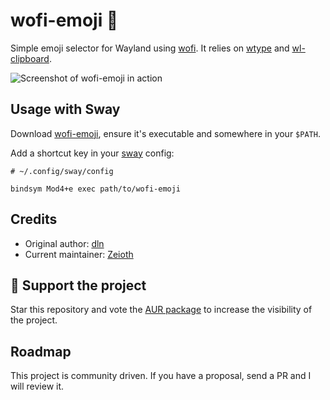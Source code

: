 # wofi-emoji 🥞

Simple emoji selector for Wayland using [wofi](https://cloudninja.pw/docs/wofi.html).
It relies on [wtype](https://github.com/atx/wtype) and [wl-clipboard](https://github.com/bugaevc/wl-clipboard).

![Screenshot of wofi-emoji in action](https://i.imgur.com/8XiUoh6.png)

## Usage with Sway

Download [wofi-emoji](https://github.com/Zeioth/wofi-emoji/raw/master/wofi-emoji), ensure it's executable and somewhere in your `$PATH`.

Add a shortcut key in your [sway](https://swaywm.org/) config:

```
# ~/.config/sway/config

bindsym Mod4+e exec path/to/wofi-emoji
```

## Credits

* Original author: [dln](https://github.com/dln)
* Current maintainer: [Zeioth](https://github.com/Zeioth)

## 🌟 Support the project
Star this repository and vote the [AUR package](https://aur.archlinux.org/packages/wofi-emoji) to increase the visibility of the project.

## Roadmap
This project is community driven. If you have a proposal, send a PR and I will review it.
